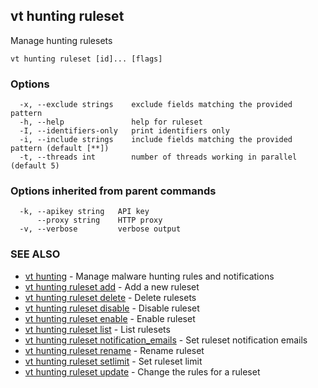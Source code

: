 ## vt hunting ruleset

Manage hunting rulesets

```
vt hunting ruleset [id]... [flags]
```

### Options

```
  -x, --exclude strings    exclude fields matching the provided pattern
  -h, --help               help for ruleset
  -I, --identifiers-only   print identifiers only
  -i, --include strings    include fields matching the provided pattern (default [**])
  -t, --threads int        number of threads working in parallel (default 5)
```

### Options inherited from parent commands

```
  -k, --apikey string   API key
      --proxy string    HTTP proxy
  -v, --verbose         verbose output
```

### SEE ALSO

* [vt hunting](vt_hunting.md)	 - Manage malware hunting rules and notifications
* [vt hunting ruleset add](vt_hunting_ruleset_add.md)	 - Add a new ruleset
* [vt hunting ruleset delete](vt_hunting_ruleset_delete.md)	 - Delete rulesets
* [vt hunting ruleset disable](vt_hunting_ruleset_disable.md)	 - Disable ruleset
* [vt hunting ruleset enable](vt_hunting_ruleset_enable.md)	 - Enable ruleset
* [vt hunting ruleset list](vt_hunting_ruleset_list.md)	 - List rulesets
* [vt hunting ruleset notification_emails](vt_hunting_ruleset_notification_emails.md)	 - Set ruleset notification emails
* [vt hunting ruleset rename](vt_hunting_ruleset_rename.md)	 - Rename ruleset
* [vt hunting ruleset setlimit](vt_hunting_ruleset_setlimit.md)	 - Set ruleset limit
* [vt hunting ruleset update](vt_hunting_ruleset_update.md)	 - Change the rules for a ruleset

